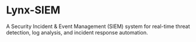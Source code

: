 # Lynx-SIEM
A Security Incident &amp; Event Management (SIEM) system for real-time threat detection, log analysis, and incident response automation.
